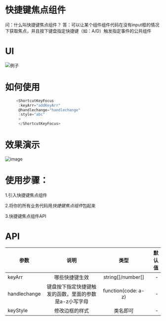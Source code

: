 # 快捷键焦点组件

问：什么叫快捷键焦点组件？
答：可以让某个组件组件代码在没有input框的情况下获取焦点，并且按下键盘指定快捷键（如：A/D）触发指定事件的公共组件

# UI

![例子](https://github.com/yinhongGITHUB/ShortcutKeyFocusComponentPackage/blob/main/src/components/ShortcutKeyFocus/UI.png)

# 如何使用

```js
     <ShortcutKeyFocus
      :keyArr="addKeyArr"
      @handlechange="handlechange"
      :style="abc"
      >
      </ShortcutKeyFocus>
```
# 效果演示
 
![image](https://github.com/yinhongGITHUB/ShortcutKeyFocusComponentPackage/blob/main/src/components/ShortcutKeyFocus/resultsShow.gif)

# 使用步骤：

1.引入快捷键焦点组件

2.将你的所有业务代码用*快捷键焦点组件*包起来

3.快捷键焦点组件API

# API

参数|说明|类型|默认值
---|:--:|:---:|---:
keyArr|哪些快捷键生效|string[]/number[]|-
handlechange|键盘按下指定快捷键触发的函数，里面的参数是a-z小写字母| function(code: a-z)|- 
keyStyle|修改边框的样式|类名即可|-



